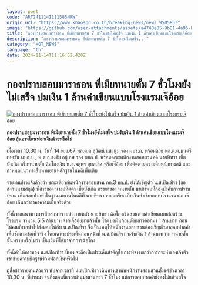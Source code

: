 ```yaml
---
layout: post
code: "ART24111411115G5NRW"
origin_url: "https://www.khaosod.co.th/breaking-news/news_9505853"
image: "https://github.com/user-attachments/assets/a4740e85-9b81-4a95-b4cd-c93f88210624"
title: "กองปราบสอบมาราธอน พี่เมียทนายตั้ม 7 ชั่วโมงยังไม่เสร็จ ปมเงิน 1 ล้านค่าเขียนแบบโรงแรมเจ๊อ้อย"
description: "กองปราบสอบมาราธอน พี่เมียทนายตั้ม 7 ชั่วโมงยังไม่เสร็จ..."
category: "HOT_NEWS"
language: "th"
date: 2024-11-14T11:16:52.420Z
---
```


# กองปราบสอบมาราธอน พี่เมียทนายตั้ม 7 ชั่วโมงยังไม่เสร็จ ปมเงิน 1 ล้านค่าเขียนแบบโรงแรมเจ๊อ้อย

[![กองปราบสอบมาราธอน พี่เมียทนายตั้ม 7 ชั่วโมงยังไม่เสร็จ ปมเงิน 1 ล้านค่าเขียนแบบโรงแรมเจ๊อ้อย](https://www.khaosod.co.th/wpapp/uploads/2024/11/sobbb.jpg "กองปราบสอบมาราธอน พี่เมียทนายตั้ม 7 ชั่วโมงยังไม่เสร็จ ปมเงิน 1 ล้านค่าเขียนแบบโรงแรมเจ๊อ้อย")](https://www.khaosod.co.th/wpapp/uploads/2024/11/sobbb.jpg)

**กองปราบสอบมาราธอน พี่เมียทนายตั้ม 7 ชั่วโมงยังไม่เสร็จ ปมรับเงิน 1 ล้านค่าเขียนแบบโรงแรมเจ๊อ้อย ลุ้นอาจโดนฟอกเงินด้วยหรือไม่**

เมื่อเวลา 10.30 น. วันที่ 14 พ.ย.67 พล.ต.ต.สุวัฒน์ แสงนุ่ม รอง ผบช.ก. พร้อมด้วย พล.ต.ต.มนตรี เทศขัน ผบก.ป., พ.ต.อ.ธงชัย อยู่เกษ รอง ผบก.ป. พร้อมคณะพนักงานสอบสวนคดี นายษิทรา เบี้ยบังเกิด หรือทนายตั้ม ฉ้อโกงเงิน น.ส.จตุพร อุบลเลิศ หรือเจ๊อ้อย เพื่อติดตามความคืบหน้าทางคดี และกำหนดแนวทางสืบหาพยานหลักฐานในคดีเพิ่มเติม

รายงานข่าวแจ้งด้วยว่า ขณะเดียวกันพนักงานสอบสวน กก.3 บก.ป. ยังได้เชิญตัว น.ส.ปิณฑิรา (ขอสงวนนามสกุล) พี่สาวของ นางปทิตตา เบี้ยบังเกิด ภรรยาของ ทนายตั้ม มาเข้าพบที่กองบังคับการปราบปราม เพื่อสอบปากคำในฐานะพยานในคดีที่ นายษิทรา หลอกเรียกเก็บเงินค่าเขียนแบบโรงแรมจาก เจ๊อ้อย เกินกว่าราคาความเป็นจริงด้วย

ทั้งนี้จากแนวทางการสืบสวนทราบว่า ภายหลัง นายษิทรา ฉ้อโกงเงินส่วนต่างค่าเขียนแบบก่อสร้างโรงแรม จำนวน 5.5 ล้านบาท จากเจ๊อ้อยมาแล้วนั้น ได้แบ่งเงินก้อนดังกล่าวออกมา 1 ล้านบาท ก่อนให้คนขับรถนำไปส่งมอบให้กับ น.ส.ปิณฑิรา จึงเป็นเหตุให้พนักงานสอบสวนต้องเชิญตัวมาสอบปากคำเพื่อซักถามข้อเท็จจริง โดยเฉพาะประเด็นก่อนหน้าที่ น.ส.ปิณฑิรา จะรับเงิน 1 ล้านบาทจาก ทนายตั้ม นั้นทราบหรือไม่ว่า เป็นเงินที่ได้มาจากการฉ้อโกง

ทั้งนี้คำให้การของ น.ส.ปิณฑิรา นี้เอง จะถือเป็นประเด็นสำคัญในการพิจารณาว่าการกระทำของเจ้าตัวเข้าข่ายความผิดฐานร่วมฟอกเงินหรือไม่

ผู้สื่อข่าวรายงานด้วยว่า นับจากเวลาที่ น.ส.ปิณฑิรา เดินทางเข้าพบพนักงานสอบสวนตั้งแต่ช่วงเวลา 10.30 น. ที่ผ่านมา จนถึงตอนนี้เวลาผ่านมานานกว่า 7 ชั่วโมง แต่การสอบปากคำยังคงไม่แล้วเสร็จ